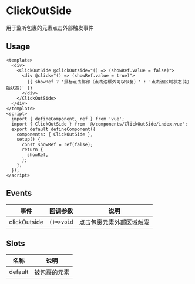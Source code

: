 # ClickOutSide

用于监听包裹的元素点击外部触发事件

## Usage

```vue
<template>
  <div>
    <ClickOutSide @clickOutside="() => (showRef.value = false)">
      <div @click="() => (showRef.value = true)">
        {{ showRef ? '鼠标点击那部（点击边框外可以恢复）' : '点击该区域状态(初始状态)' }}
      </div>
    </ClickOutSide>
  </div>
</template>
<script>
  import { defineComponent, ref } from 'vue';
  import { ClickOutSide } from '@/components/ClickOutSide/index.vue';
  export default defineComponent({
    components: { ClickOutSide },
    setup() {
      const showRef = ref(false);
      return {
        showRef,
      };
    },
  });
</script>
```

## Events

| 事件         | 回调参数   | 说明                     |
| ------------ | ---------- | ------------------------ |
| clickOutside | `()=>void` | 点击包裹元素外部区域触发 |

## Slots

| 名称    | 说明         |
| ------- | ------------ |
| default | 被包裹的元素 |
